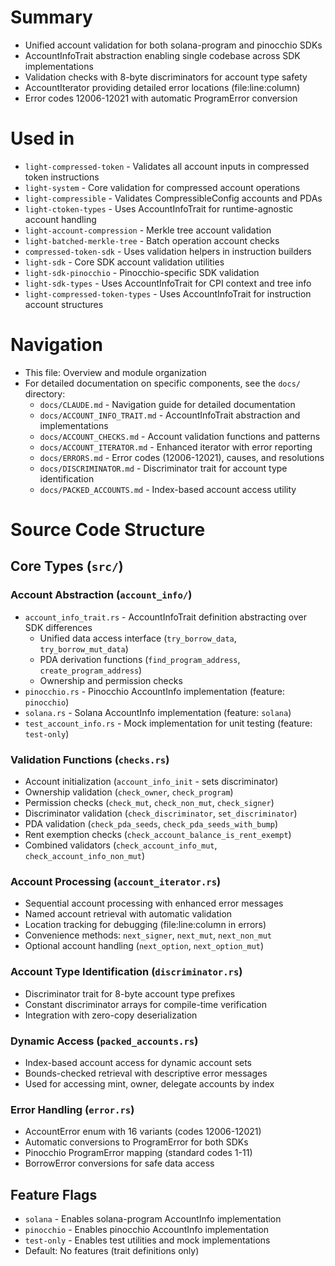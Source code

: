 # Summary
- Unified account validation for both solana-program and pinocchio SDKs
- AccountInfoTrait abstraction enabling single codebase across SDK implementations
- Validation checks with 8-byte discriminators for account type safety
- AccountIterator providing detailed error locations (file:line:column)
- Error codes 12006-12021 with automatic ProgramError conversion

# Used in
- `light-compressed-token` - Validates all account inputs in compressed token instructions
- `light-system` - Core validation for compressed account operations
- `light-compressible` - Validates CompressibleConfig accounts and PDAs
- `light-ctoken-types` - Uses AccountInfoTrait for runtime-agnostic account handling
- `light-account-compression` - Merkle tree account validation
- `light-batched-merkle-tree` - Batch operation account checks
- `compressed-token-sdk` - Uses validation helpers in instruction builders
- `light-sdk` - Core SDK account validation utilities
- `light-sdk-pinocchio` - Pinocchio-specific SDK validation
- `light-sdk-types` - Uses AccountInfoTrait for CPI context and tree info
- `light-compressed-token-types` - Uses AccountInfoTrait for instruction account structures

# Navigation
- This file: Overview and module organization
- For detailed documentation on specific components, see the `docs/` directory:
  - `docs/CLAUDE.md` - Navigation guide for detailed documentation
  - `docs/ACCOUNT_INFO_TRAIT.md` - AccountInfoTrait abstraction and implementations
  - `docs/ACCOUNT_CHECKS.md` - Account validation functions and patterns
  - `docs/ACCOUNT_ITERATOR.md` - Enhanced iterator with error reporting
  - `docs/ERRORS.md` - Error codes (12006-12021), causes, and resolutions
  - `docs/DISCRIMINATOR.md` - Discriminator trait for account type identification
  - `docs/PACKED_ACCOUNTS.md` - Index-based account access utility

# Source Code Structure

## Core Types (`src/`)

### Account Abstraction (`account_info/`)
- `account_info_trait.rs` - AccountInfoTrait definition abstracting over SDK differences
  - Unified data access interface (`try_borrow_data`, `try_borrow_mut_data`)
  - PDA derivation functions (`find_program_address`, `create_program_address`)
  - Ownership and permission checks
- `pinocchio.rs` - Pinocchio AccountInfo implementation (feature: `pinocchio`)
- `solana.rs` - Solana AccountInfo implementation (feature: `solana`)
- `test_account_info.rs` - Mock implementation for unit testing (feature: `test-only`)

### Validation Functions (`checks.rs`)
- Account initialization (`account_info_init` - sets discriminator)
- Ownership validation (`check_owner`, `check_program`)
- Permission checks (`check_mut`, `check_non_mut`, `check_signer`)
- Discriminator validation (`check_discriminator`, `set_discriminator`)
- PDA validation (`check_pda_seeds`, `check_pda_seeds_with_bump`)
- Rent exemption checks (`check_account_balance_is_rent_exempt`)
- Combined validators (`check_account_info_mut`, `check_account_info_non_mut`)

### Account Processing (`account_iterator.rs`)
- Sequential account processing with enhanced error messages
- Named account retrieval with automatic validation
- Location tracking for debugging (file:line:column in errors)
- Convenience methods: `next_signer`, `next_mut`, `next_non_mut`
- Optional account handling (`next_option`, `next_option_mut`)

### Account Type Identification (`discriminator.rs`)
- Discriminator trait for 8-byte account type prefixes
- Constant discriminator arrays for compile-time verification
- Integration with zero-copy deserialization

### Dynamic Access (`packed_accounts.rs`)
- Index-based account access for dynamic account sets
- Bounds-checked retrieval with descriptive error messages
- Used for accessing mint, owner, delegate accounts by index

### Error Handling (`error.rs`)
- AccountError enum with 16 variants (codes 12006-12021)
- Automatic conversions to ProgramError for both SDKs
- Pinocchio ProgramError mapping (standard codes 1-11)
- BorrowError conversions for safe data access

## Feature Flags
- `solana` - Enables solana-program AccountInfo implementation
- `pinocchio` - Enables pinocchio AccountInfo implementation
- `test-only` - Enables test utilities and mock implementations
- Default: No features (trait definitions only)
